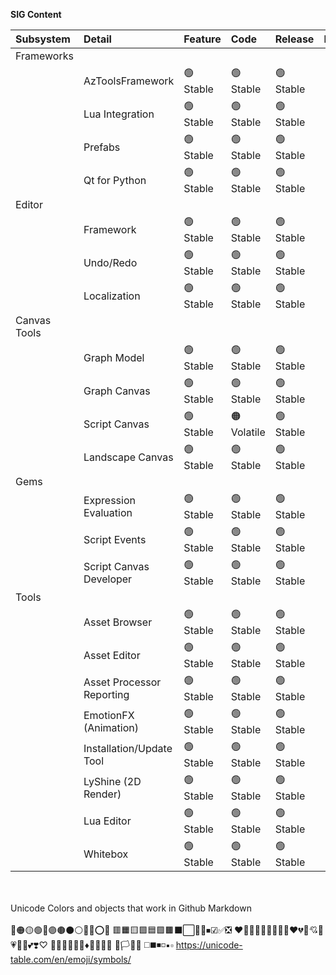 
**SIG Content**

| Subsystem | Detail | Feature    | Code | Release | Link | Doc | 
|:---------|:-------------|:--------|:-------|:------------|:-----------:|:-------:|
|   Frameworks    ||||||| 
|           | AzToolsFramework | 🟢 Stable | 🟢 Stable | 🟢 Stable |||
|           | Lua Integration  | 🟢 Stable | 🟢 Stable | 🟢 Stable || [Doc](https://o3de.org/docs/user-guide/scripting/lua/) |
|           | Prefabs          | 🟢 Stable | 🟢 Stable | 🟢 Stable ||| 
|           | Qt for Python    | 🟢 Stable | 🟢 Stable | 🟢 Stable ||| 
|   Editor    ||||||| 
|           | Framework        | 🟢 Stable | 🟢 Stable | 🟢 Stable |||
|           | Undo/Redo        | 🟢 Stable | 🟢 Stable | 🟢 Stable |||
|           | Localization     | 🟢 Stable | 🟢 Stable | 🟢 Stable |||
|   Canvas Tools    ||||||| 
|           | Graph Model        | 🟢 Stable | 🟢 Stable   | 🟢 Stable |||
|           |   Graph Canvas     | 🟢 Stable | 🟢 Stable   | 🟢 Stable ||| 
|           |   Script Canvas    | 🟢 Stable | 🟠 Volatile | 🟢 Stable || [Doc](https://o3de.org/docs/user-guide/scripting/script-canvas/) |
|           |   Landscape Canvas | 🟢 Stable | 🟢 Stable   | 🟢 Stable ||| 
|   Gems    ||||||| 
|           |   Expression Evaluation   | 🟢 Stable | 🟢 Stable | 🟢 Stable  ||| 
|           |   Script Events           | 🟢 Stable | 🟢 Stable | 🟢 Stable || [Doc](https://o3de.org/docs/user-guide/scripting/script-events/) | 
|           |   Script Canvas Developer | 🟢 Stable | 🟢 Stable | 🟢 Stable ||| 
|  Tools    ||||||| 
|           | Asset Browser              | 🟢 Stable | 🟢 Stable | 🟢 Stable ||| 
|           | Asset Editor               | 🟢 Stable | 🟢 Stable | 🟢 Stable ||| 
|           | Asset Processor Reporting  | 🟢 Stable | 🟢 Stable | 🟢 Stable |||
|           | EmotionFX (Animation)      | 🟢 Stable | 🟢 Stable | 🟢 Stable ||| 
|           | Installation/Update Tool   | 🟢 Stable | 🟢 Stable | 🟢 Stable ||| 
|           | LyShine (2D Render)        | 🟢 Stable | 🟢 Stable | 🟢 Stable |||
|           | Lua Editor                 | 🟢 Stable | 🟢 Stable | 🟢 Stable |||
|           | Whitebox                   | 🟢 Stable | 🟢 Stable | 🟢 Stable |||

<br/><br/>
Unicode Colors and objects that work in Github Markdown
<br/><br/>
🔴🟠🟡🟢🔵🟣🟤⚫⚪🔘🛑⭕❌
🟥🟧🟨🟩🟦🟪🟫⬛⬜🔲🔳⏹☑✅❎
❤️🧡💛💚💜💙🤎🖤🤍♥️💔💖💘💝💗💓💟💕❣️♡
🔺🔻🔷🔶🔹🔸♦💠💎💧🧊
🏴🏳🚩🏁
◻️◼️◾️◽️▪️▫️
https://unicode-table.com/en/emoji/symbols/